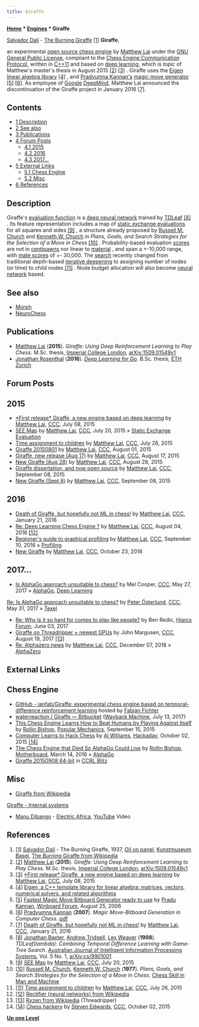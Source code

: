 ```yaml
---
title: Giraffe
---
```

**[Home](Home "Home") * [Engines](Engines "Engines") * Giraffe**

[](https://en.wikipedia.org/wiki/File:The_Burning_Giraffe.jpg) [Salvador Dalí](Category:Salvador_Dal%C3%AD "Category:Salvador Dalí") - [The Burning Giraffe](https://en.wikipedia.org/wiki/The_Burning_Giraffe) <a id="cite-note-1" href="#cite-ref-1">[1]</a>
**Giraffe**,

an experimental [open source chess engine](Category:Open_Source "Category:Open Source") by [Matthew Lai](Matthew_Lai "Matthew Lai") under the [GNU General Public License](Free_Software_Foundation#GPL "Free Software Foundation"), compliant to the [Chess Engine Communication Protocol](Chess_Engine_Communication_Protocol "Chess Engine Communication Protocol"), written in [C++11](Cpp "Cpp") and based on [deep learning](Deep_Learning "Deep Learning"), which is topic of Matthew's master's thesis in August 2015 <a id="cite-note-2" href="#cite-ref-2">[2]</a> <a id="cite-note-3" href="#cite-ref-3">[3]</a> . Giraffe uses the [Eigen linear algebra library](https://en.wikipedia.org/wiki/Eigen_%28C%2B%2B_library%29) <a id="cite-note-4" href="#cite-ref-4">[4]</a> , and [Pradyumna Kannan's](Pradu_Kannan "Pradu Kannan") [magic move generator](Magic_Bitboards "Magic Bitboards") <a id="cite-note-5" href="#cite-ref-5">[5]</a> <a id="cite-note-6" href="#cite-ref-6">[6]</a>. As employee of [Google](index.php?title=Google&action=edit&redlink=1 "Google (page does not exist)") [DeepMind](index.php?title=DeepMind&action=edit&redlink=1 "DeepMind (page does not exist)"), Matthew Lai announced the discontinuation of the Giraffe project in January 2016 <a id="cite-note-7" href="#cite-ref-7">[7]</a>.

## Contents

- [1 Description](#description)
- [2 See also](#see-also)
- [3 Publications](#publications)
- [4 Forum Posts](#forum-posts)
  - [4.1 2015](#2015)
  - [4.2 2016](#2016)
  - [4.3 2017...](#2017...)
- [5 External Links](#external-links)
  - [5.1 Chess Engine](#chess-engine)
  - [5.2 Misc](#misc)
- [6 References](#references)

## Description

Giraffe's [evaluation function](Evaluation_Function "Evaluation Function") is a [deep neural network](Neural_Networks#Deep "Neural Networks") trained by [TDLeaf](Temporal_Difference_Learning#TDLeaf "Temporal Difference Learning") <a id="cite-note-8" href="#cite-ref-8">[8]</a> . Its feature representation includes a map of [static exchange evaluations](Static_Exchange_Evaluation "Static Exchange Evaluation") for all squares and sides <a id="cite-note-9" href="#cite-ref-9">[9]</a> , a structure already proposed by [Russell M. Church](index.php?title=Russell_M._Church&action=edit&redlink=1 "Russell M. Church (page does not exist)") and [Kenneth W. Church](Kenneth_W._Church "Kenneth W. Church") in *Plans, Goals, and Search Strategies for the Selection of a Move in Chess* <a id="cite-note-10" href="#cite-ref-10">[10]</a> . Probability-based evaluation [scores](Score "Score") are not in [centipawns](Centipawns "Centipawns") nor linear to [material](Material "Material") , and span a +-10,000 range, with [mate scores](Checkmate#MateScore "Checkmate") of +- 30,000. The [search](Search "Search") recently changed from traditional depth-based [iterative deepening](Iterative_Deepening "Iterative Deepening") to assigning number of nodes (or time) to child nodes <a id="cite-note-11" href="#cite-ref-11">[11]</a> . Node budget allocation will also become [neural network](Neural_Networks "Neural Networks") based.

## See also

- [Morph](Morph "Morph")
- [NeuroChess](NeuroChess "NeuroChess")

## Publications

- [Matthew Lai](Matthew_Lai "Matthew Lai") (**2015**). *Giraffe: Using Deep Reinforcement Learning to Play Chess*. M.Sc. thesis, [Imperial College London](https://en.wikipedia.org/wiki/Imperial_College_London), [arXiv:1509.01549v1](http://arxiv.org/abs/1509.01549v1)
- [Jonathan Rosenthal](Jonathan_Rosenthal "Jonathan Rosenthal") (**2016**). *[Deep Learning for Go](https://www.research-collection.ethz.ch/handle/20.500.11850/156354)*. B.Sc. thesis, [ETH Zurich](ETH_Zurich "ETH Zurich")

## Forum Posts

## 2015

- [\*First release\* Giraffe, a new engine based on deep learning](http://talkchess.com/forum/viewtopic.php?t=56913) by [Matthew Lai](Matthew_Lai "Matthew Lai"), [CCC](CCC "CCC"), July 08, 2015
- [SEE Map](http://www.talkchess.com/forum/viewtopic.php?t=57045) by [Matthew Lai](Matthew_Lai "Matthew Lai"), [CCC](CCC "CCC"), July 20, 2015 » [Static Exchange Evaluation](Static_Exchange_Evaluation "Static Exchange Evaluation")
- [Time assignment to children](http://www.talkchess.com/forum/viewtopic.php?t=57092) by [Matthew Lai](Matthew_Lai "Matthew Lai"), [CCC](CCC "CCC"), July 26, 2015
- [Giraffe 20150801](http://talkchess.com/forum/viewtopic.php?t=57142) by [Matthew Lai](Matthew_Lai "Matthew Lai"), [CCC](CCC "CCC"), August 01, 2015
- [Giraffe, new release (Aug 17)](http://www.talkchess.com/forum/viewtopic.php?t=57297) by [Matthew Lai](Matthew_Lai "Matthew Lai"), [CCC](CCC "CCC"), August 17, 2015
- [New Giraffe (Aug 28)](http://www.talkchess.com/forum/viewtopic.php?t=57409) by [Matthew Lai](Matthew_Lai "Matthew Lai"), [CCC](CCC "CCC"), August 28, 2015
- [Giraffe dissertation, and now open source](http://www.talkchess.com/forum/viewtopic.php?t=57557) by [Matthew Lai](Matthew_Lai "Matthew Lai"), [CCC](CCC "CCC"), September 08, 2015
- [New Giraffe (Sept 8)](http://www.talkchess.com/forum/viewtopic.php?t=57558) by [Matthew Lai](Matthew_Lai "Matthew Lai"), [CCC](CCC "CCC"), September 08, 2015

## 2016

- [Death of Giraffe, but hopefully not ML in chess!](http://www.talkchess.com/forum/viewtopic.php?t=59003) by [Matthew Lai](Matthew_Lai "Matthew Lai"), [CCC](CCC "CCC"), January 21, 2016
- [Re: Deep Learning Chess Engine ?](http://www.talkchess.com/forum/viewtopic.php?t=60883&start=7) by [Matthew Lai](Matthew_Lai "Matthew Lai"), [CCC](CCC "CCC"), August 04, 2016 <a id="cite-note-12" href="#cite-ref-12">[12]</a>
- [Beginner's guide to graphical profiling](http://www.talkchess.com/forum/viewtopic.php?t=61373) by [Matthew Lai](Matthew_Lai "Matthew Lai"), [CCC](CCC "CCC"), September 10, 2016 » [Profiling](index.php?title=Profiling&action=edit&redlink=1 "Profiling (page does not exist)")
- [New Giraffe](http://www.talkchess.com/forum/viewtopic.php?t=61808) by [Matthew Lai](Matthew_Lai "Matthew Lai"), [CCC](CCC "CCC"), October 23, 2016

## 2017...

- [Is AlphaGo approach unsuitable to chess?](http://www.talkchess.com/forum/viewtopic.php?t=64096) by Mel Cooper, [CCC](CCC "CCC"), May 27, 2017 » [AlphaGo](index.php?title=AlphaGo&action=edit&redlink=1 "AlphaGo (page does not exist)"), [Deep Learning](Deep_Learning "Deep Learning")

[Re: Is AlphaGo approach unsuitable to chess?](http://www.talkchess.com/forum/viewtopic.php?t=64096&start=12) by [Peter Österlund](Peter_%C3%96sterlund "Peter Österlund"), [CCC](CCC "CCC"), May 31, 2017 » [Texel](Texel "Texel")

- [Re: Why is it so hard for comps to play like people?](http://www.hiarcs.net/forums/viewtopic.php?t=8421&start=1) by Ben Redic, [Hiarcs Forum](Computer_Chess_Forums "Computer Chess Forums"), June 03, 2017
- [Giraffe on Threadripper + newest GPUs](http://www.talkchess.com/forum/viewtopic.php?t=64929) by John Margusen, [CCC](CCC "CCC"), August 19, 2017 <a id="cite-note-13" href="#cite-ref-13">[13]</a>
- [Re: Alphazero news](http://www.talkchess.com/forum3/viewtopic.php?f=2&t=69175&start=86) by [Matthew Lai](Matthew_Lai "Matthew Lai"), [CCC](CCC "CCC"), December 07, 2018 » [AlphaZero](AlphaZero "AlphaZero")

## External Links

## Chess Engine

- [GitHub - ianfab/Giraffe: experimental chess engine based on temporal-difference reinforcement learning](https://github.com/ianfab/Giraffe) hosted by [Fabian Fichter](index.php?title=Fabian_Fichter&action=edit&redlink=1 "Fabian Fichter (page does not exist)")
- [waterreaction / Giraffe — Bitbucket](https://web.archive.org/web/20170713091347/https://bitbucket.org/waterreaction/giraffe) ([Wayback Machine](https://en.wikipedia.org/wiki/Wayback_Machine), July 13, 2017)
- [This Chess Engine Learns How to Beat Humans by Playing Against Itself](http://www.popularmechanics.com/technology/robots/a17339/chess-engine-plays-against-itself/) by [Rollin Bishop](https://www.linkedin.com/in/rollinbishop), [Popular Mechanics](https://en.wikipedia.org/wiki/Popular_Mechanics), September 15, 2015
- [Computer Learns to Hack Chess](https://hackaday.com/2015/10/02/computer-learns-to-hack-chess/#more-172231) by [Al Williams](http://hackaday.com/author/wd5gnr1/), [Hackaday](https://en.wikipedia.org/wiki/Hackaday), October 02, 2015 <a id="cite-note-14" href="#cite-ref-14">[14]</a>
- [The Chess Engine that Died So AlphaGo Could Live](https://www.vice.com/en/article/d7ypaz/the-chess-engine-that-died-so-alphago-could-live-giraffe-matthew-lai) by [Rollin Bishop](https://www.linkedin.com/in/rollinbishop), [Motherboard](<https://en.wikipedia.org/wiki/Vice_(magazine)>), March 14, 2016 » [AlphaGo](index.php?title=AlphaGo&action=edit&redlink=1 "AlphaGo (page does not exist)")
- [Giraffe 20150908 64-bit](http://www.computerchess.org.uk/ccrl/404/cgi/engine_details.cgi?match_length=30&each_game=1&print=Details&each_game=1&eng=Giraffe%2020150908%2064-bit#Giraffe_20150908_64-bit) in [CCRL Blitz](CCRL "CCRL")

## Misc

- [Giraffe from Wikipedia](https://en.wikipedia.org/wiki/Giraffe)

[Giraffe - Internal systems](https://en.wikipedia.org/wiki/Giraffe#Internal_systems)

- [Manu Dibango](Category:Manu_Dibango "Category:Manu Dibango") - [Electric Africa](http://www.silent-watcher.net/billlaswell/discography/d/electricafrica.html), [YouTube](https://en.wikipedia.org/wiki/YouTube) Video

## References

1. <a id="cite-ref-1" href="#cite-note-1">[1]</a> [Salvador Dalí](Category:Salvador_Dal%C3%AD "Category:Salvador Dalí") - The Burning Giraffe, 1937, [Oil on panel](https://en.wikipedia.org/wiki/Oil_painting), [Kunstmuseum Basel](https://en.wikipedia.org/wiki/Kunstmuseum_Basel), [The Burning Giraffe from Wikipedia](https://en.wikipedia.org/wiki/The_Burning_Giraffe)
1. <a id="cite-ref-2" href="#cite-note-2">[2]</a> [Matthew Lai](Matthew_Lai "Matthew Lai") (**2015**). *Giraffe: Using Deep Reinforcement Learning to Play Chess*. M.Sc. thesis, [Imperial College London](https://en.wikipedia.org/wiki/Imperial_College_London), [arXiv:1509.01549v1](http://arxiv.org/abs/1509.01549v1)
1. <a id="cite-ref-3" href="#cite-note-3">[3]</a> [\*First release\* Giraffe, a new engine based on deep learning](http://talkchess.com/forum/viewtopic.php?t=56913) by [Matthew Lai](Matthew_Lai "Matthew Lai"), [CCC](CCC "CCC"), July 08, 2015
1. <a id="cite-ref-4" href="#cite-note-4">[4]</a> [Eigen, a C++ template library for linear algebra: matrices, vectors, numerical solvers, and related algorithms](http://eigen.tuxfamily.org/index.php?title=Home)
1. <a id="cite-ref-5" href="#cite-note-5">[5]</a> [Fastest Magic Move Bitboard Generator ready to use](http://www.open-aurec.com/wbforum/viewtopic.php?f=4&t=5452) by [Pradu Kannan](Pradu_Kannan "Pradu Kannan"), [Winboard Forum](Computer_Chess_Forums "Computer Chess Forums"), August 25, 2006
1. <a id="cite-ref-6" href="#cite-note-6">[6]</a> [Pradyumna Kannan](Pradu_Kannan "Pradu Kannan") (**2007**). *Magic Move-Bitboard Generation in Computer Chess*. [pdf](http://www.pradu.us/old/Nov27_2008/Buzz/research/magic/Bitboards.pdf)
1. <a id="cite-ref-7" href="#cite-note-7">[7]</a> [Death of Giraffe, but hopefully not ML in chess!](http://www.talkchess.com/forum/viewtopic.php?t=59003) by [Matthew Lai](Matthew_Lai "Matthew Lai"), [CCC](CCC "CCC"), January 21, 2016
1. <a id="cite-ref-8" href="#cite-note-8">[8]</a> [Jonathan Baxter](Jonathan_Baxter "Jonathan Baxter"), [Andrew Tridgell](Andrew_Tridgell "Andrew Tridgell"), [Lex Weaver](Lex_Weaver "Lex Weaver") (**1998**). *TDLeaf(lambda): Combining Temporal Difference Learning with Game-Tree Search*. [Australian Journal of Intelligent Information Processing Systems](https://www.chatbots.org/journal/australian_journal_of_intelligent_information_processing_systems/), Vol. 5 No. 1, [arXiv:cs/9901001](http://arxiv.org/abs/cs/9901001)
1. <a id="cite-ref-9" href="#cite-note-9">[9]</a> [SEE Map](http://www.talkchess.com/forum/viewtopic.php?t=57045) by [Matthew Lai](Matthew_Lai "Matthew Lai"), [CCC](CCC "CCC"), July 20, 2015
1. <a id="cite-ref-10" href="#cite-note-10">[10]</a> [Russell M. Church](index.php?title=Russell_M._Church&action=edit&redlink=1 "Russell M. Church (page does not exist)"), [Kenneth W. Church](Kenneth_W._Church "Kenneth W. Church") (**1977**). *Plans, Goals, and Search Strategies for the Selection of a Move in Chess*. [Chess Skill in Man and Machine](Chess_Skill_in_Man_and_Machine "Chess Skill in Man and Machine")
1. <a id="cite-ref-11" href="#cite-note-11">[11]</a> [Time assignment to children](http://www.talkchess.com/forum/viewtopic.php?t=57092) by [Matthew Lai](Matthew_Lai "Matthew Lai"), [CCC](CCC "CCC"), July 26, 2015
1. <a id="cite-ref-12" href="#cite-note-12">[12]</a> [Rectifier (neural networks) from Wikipedia](<https://en.wikipedia.org/wiki/Rectifier_(neural_networks)>)
1. <a id="cite-ref-13" href="#cite-note-13">[13]</a> [Ryzen from Wikipedia](https://en.wikipedia.org/wiki/Ryzen) (Threadripper)
1. <a id="cite-ref-14" href="#cite-note-14">[14]</a> [Chess hackery](http://www.talkchess.com/forum/viewtopic.php?t=57817) by [Steven Edwards](Steven_Edwards "Steven Edwards"), [CCC](CCC "CCC"), October 02, 2015

**[Up one Level](Engines "Engines")**


